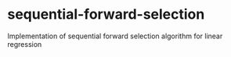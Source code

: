 # sequential-forward-selection
Implementation of sequential forward selection algorithm for linear regression
